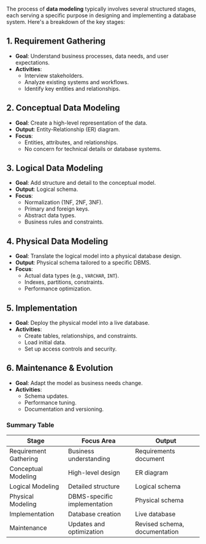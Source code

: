 The process of **data modeling** typically involves several structured stages, each serving a specific purpose in designing and implementing a database system. Here's a breakdown of the key stages:

## 1. **Requirement Gathering**
- **Goal**: Understand business processes, data needs, and user expectations.
- **Activities**:
  - Interview stakeholders.
  - Analyze existing systems and workflows.
  - Identify key entities and relationships.
## 2. **Conceptual Data Modeling**
- **Goal**: Create a high-level representation of the data.
- **Output**: Entity-Relationship (ER) diagram.
- **Focus**:
  - Entities, attributes, and relationships.
  - No concern for technical details or database systems.
## 3. **Logical Data Modeling**
- **Goal**: Add structure and detail to the conceptual model.
- **Output**: Logical schema.
- **Focus**:
  - Normalization (1NF, 2NF, 3NF).
  - Primary and foreign keys.
  - Abstract data types.
  - Business rules and constraints.
## 4. **Physical Data Modeling**
- **Goal**: Translate the logical model into a physical database design.
- **Output**: Physical schema tailored to a specific DBMS.
- **Focus**:
  - Actual data types (e.g., `VARCHAR`, `INT`).
  - Indexes, partitions, constraints.
  - Performance optimization.
## 5. **Implementation**
- **Goal**: Deploy the physical model into a live database.
- **Activities**:
  - Create tables, relationships, and constraints.
  - Load initial data.
  - Set up access controls and security.
## 6. **Maintenance & Evolution**
- **Goal**: Adapt the model as business needs change.
- **Activities**:
  - Schema updates.
  - Performance tuning.
  - Documentation and versioning.
### Summary Table

| Stage                  | Focus Area                     | Output                        |
|------------------------|--------------------------------|-------------------------------|
| Requirement Gathering  | Business understanding         | Requirements document         |
| Conceptual Modeling    | High-level design              | ER diagram                    |
| Logical Modeling       | Detailed structure              | Logical schema                |
| Physical Modeling      | DBMS-specific implementation   | Physical schema               |
| Implementation         | Database creation              | Live database                 |
| Maintenance            | Updates and optimization       | Revised schema, documentation |
